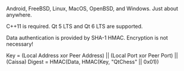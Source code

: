Android, FreeBSD, Linux, MacOS, OpenBSD, and Windows. Just about anywhere.

C++11 is required. Qt 5 LTS and Qt 6 LTS are supported.

Data authentication is provided by SHA-1 HMAC. Encryption is not necessary! 

Key = (Local Address xor Peer Address) || (Local Port xor Peer Port) || (Caissa)
Digest = HMAC(Data, HMAC(Key, "QtChess" || 0x01))
